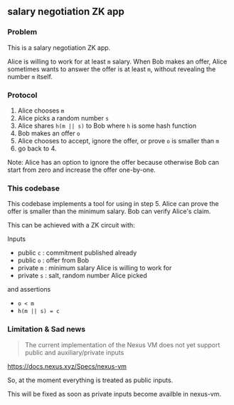 ## salary negotiation ZK app

### Problem

This is a salary negotiation ZK app.

Alice is willing to work for at least `m` salary. When Bob makes an offer, Alice sometimes wants to answer the offer is at least `m`, without revealing the number `m` itself.

### Protocol

1. Alice chooses `m`
2. Alice picks a random number `s`
3. Alice shares `h(m || s)` to Bob where `h` is some hash function
4. Bob makes an offer `o`
5. Alice chooses to accept, ignore the offer, or prove `o` is smaller than `m`
6. go back to 4.

Note: Alice has an option to ignore the offer because otherwise Bob can start from zero and increase the offer one-by-one.

### This codebase

This codebase implements a tool for using in step 5. Alice can prove the offer is smaller than the minimum salary. Bob can verify Alice's claim.

This can be achieved with a ZK circuit with:

Inputs
* public `c` : commitment published already
* public `o` : offer from Bob
* private `m` : minimum salary Alice is willing to work for
* private `s` : salt, random number Alice picked


and assertions
* `o < m`
* `h(m || s) = c`


### Limitation & Sad news

> The current implementation of the Nexus VM does not yet support public and auxiliary/private inputs

https://docs.nexus.xyz/Specs/nexus-vm

So, at the moment everything is treated as public inputs.

This will be fixed as soon as private inputs become availble in nexus-vm.


